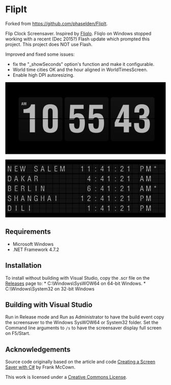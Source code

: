 # FlipIt
Forked from https://github.com/phaselden/FlipIt.

Flip Clock Screensaver. Inspired by [Fliqlo](http://fliqlo.com/). Fliqlo on Windows stopped working with a recent (Dec 2015?) Flash update which prompted this project. This project does NOT use Flash.

Improved and fixed some issues:
* fix the "_showSeconds" option's function and make it configurable.
* World time cities OK and the hour aligned in WorldTimesScreen.
* Enable high DPI autoresizing.

![Screenshot](Screenshot.png)

![Screenshot](WorldTimes.png)

## Requirements

* Microsoft Windows
* .NET Framework 4.7.2

## Installation

To install without building with Visual Studio, copy the .scr file on the [Releases](https://github.com/phaselden/FlipIt/releases) page to:
    * C:\Windows\SysWOW64 on 64-bit Windows.
    * C:\Windows\System32 on 32-bit Windows

## Building with Visual Studio

Run in Release mode and Run as Administrator to have the build event copy the screensaver to the Windows SysWOW64 or System32 folder. Set the Command line arguments to `/s` to have the screensaver display full screen on F5/Start.

## Acknowledgements

Source code originally based on the article and code [Creating a Screen Saver with C#](http://www.harding.edu/fmccown/screensaver/screensaver.html) by Frank McCown.

This work is licensed under a [Creative Commons License](http://creativecommons.org/licenses/by-sa/2.0/).
